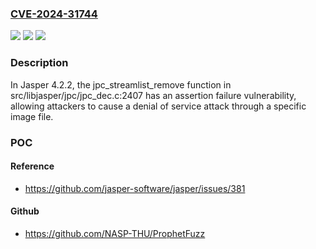 ### [CVE-2024-31744](https://cve.mitre.org/cgi-bin/cvename.cgi?name=CVE-2024-31744)
![](https://img.shields.io/static/v1?label=Product&message=n%2Fa&color=blue)
![](https://img.shields.io/static/v1?label=Version&message=n%2Fa&color=blue)
![](https://img.shields.io/static/v1?label=Vulnerability&message=n%2Fa&color=brighgreen)

### Description

In Jasper 4.2.2, the jpc_streamlist_remove function in src/libjasper/jpc/jpc_dec.c:2407 has an assertion failure vulnerability, allowing attackers to cause a denial of service attack through a specific image file.

### POC

#### Reference
- https://github.com/jasper-software/jasper/issues/381

#### Github
- https://github.com/NASP-THU/ProphetFuzz


